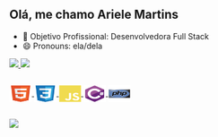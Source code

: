 ## Olá, me chamo Ariele Martins

- 🌱 Objetivo Profissional: Desenvolvedora Full Stack
- 😄 Pronouns: ela/dela

<div>
  <a href="https://github.com/ArieleMartins">
  <img height="100em" src="https://github-readme-status.vercel.app/api?username=ArieleMartins&show_icons=true&theme=omni&include_all_commits=true&count_private=true"/>
  <img height="100em" src="https://github-readme-status.vercel.app/api/top-langs/?username=ArieleMartins&layout=compact&langs_counts=16&theme=omni"/>
</div>

##

<div>
<img align="center" alt="ari-html5" height='30' width='40' src="https://raw.githubusercontent.com/devicons/devicon/master/icons/html5/html5-original.svg">
  <img align="center" alt="ari-css3" height='30' width='40' src="https://raw.githubusercontent.com/devicons/devicon/master/icons/css3/css3-original.svg">
  <img align="center" alt="ari-js" height='30' width='40' src="https://raw.githubusercontent.com/devicons/devicon/master/icons/javascript/javascript-plain.svg">
  <img align="center" alt="ari-csharp" height='30' width='40' src="https://raw.githubusercontent.com/devicons/devicon/master/icons/csharp/csharp-original.svg">
  <img align="center" alt="ari-php" height='30' width='40' src="https://raw.githubusercontent.com/devicons/devicon/master/icons/php/php-original.svg">
</div>

##

<div>
<a href="https://www.linkedin.com/in/ariele-martins-b427541bb/" target="_blank"><img src="https://img.shields.io/badge/LinkedIn-0077B5?style=for-the-badge&logo=linkedin&logoColor=white" target="_blank"></a>
</div>
